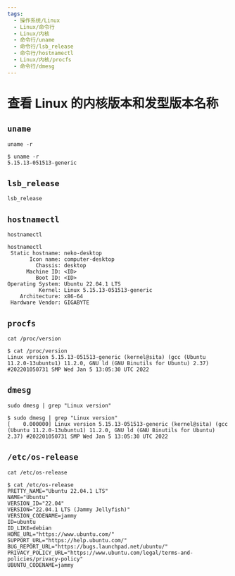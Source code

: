 ```yaml
---
tags:
  - 操作系统/Linux
  - Linux/命令行
  - Linux/内核
  - 命令行/uname
  - 命令行/lsb_release
  - 命令行/hostnamectl
  - Linux/内核/procfs
  - 命令行/dmesg
---
```

# 查看 Linux 的内核版本和发型版本名称

## `uname`

```shell
uname -r
```

```shell
$ uname -r
5.15.13-051513-generic
```

## `lsb_release`

```shell
lsb_release
```

## `hostnamectl`

```shell
hostnamectl
```

```shell
hostnamectl
 Static hostname: neko-desktop
       Icon name: computer-desktop
         Chassis: desktop
      Machine ID: <ID>
         Boot ID: <ID>
Operating System: Ubuntu 22.04.1 LTS
          Kernel: Linux 5.15.13-051513-generic
    Architecture: x86-64
 Hardware Vendor: GIGABYTE
```

## `procfs`

```shell
cat /proc/version
```

```shell
$ cat /proc/version
Linux version 5.15.13-051513-generic (kernel@sita) (gcc (Ubuntu 11.2.0-13ubuntu1) 11.2.0, GNU ld (GNU Binutils for Ubuntu) 2.37) #202201050731 SMP Wed Jan 5 13:05:30 UTC 2022
```

## `dmesg`

```shell
sudo dmesg | grep "Linux version"
```

```shell
$ sudo dmesg | grep "Linux version"
[    0.000000] Linux version 5.15.13-051513-generic (kernel@sita) (gcc (Ubuntu 11.2.0-13ubuntu1) 11.2.0, GNU ld (GNU Binutils for Ubuntu) 2.37) #202201050731 SMP Wed Jan 5 13:05:30 UTC 2022
```

## `/etc/os-release`

```shell
cat /etc/os-release
```

```shell
$ cat /etc/os-release
PRETTY_NAME="Ubuntu 22.04.1 LTS"
NAME="Ubuntu"
VERSION_ID="22.04"
VERSION="22.04.1 LTS (Jammy Jellyfish)"
VERSION_CODENAME=jammy
ID=ubuntu
ID_LIKE=debian
HOME_URL="https://www.ubuntu.com/"
SUPPORT_URL="https://help.ubuntu.com/"
BUG_REPORT_URL="https://bugs.launchpad.net/ubuntu/"
PRIVACY_POLICY_URL="https://www.ubuntu.com/legal/terms-and-policies/privacy-policy"
UBUNTU_CODENAME=jammy
```